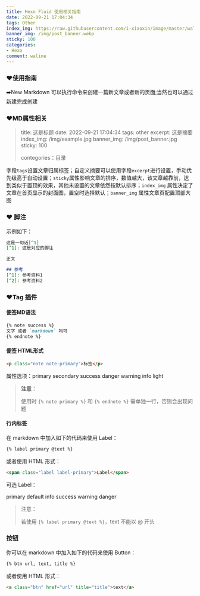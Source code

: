 ```yaml
---
title: Hexo Fluid 使用相关指南
date: 2022-09-21 17:04:34
tags: Other
index_img: https://raw.githubusercontent.com/i-xiaoxin/image/master/wallhaven-l3qrxq.jpg
banner_img: /img/post_banner.webp
sticky: 100
categories:
- Hexo
comment: waline
---
```


### ❤️使用指南

➡️New Markdown 可以执行命令来创建一篇新文章或者新的页面;当然也可以通过新建完成创建

### ❤️MD属性相关

> title: 这是标题
> date: 2022-09-21 17:04:34
> tags: other
> excerpt: 这是摘要
> index_img: /img/example.jpg
> banner_img: /img/post_banner.jpg
> sticky: 100
>
> contegories：目录

字段`tags`设置文章归属标签；自定义摘要可以使用字段`excerpt`进行设置，手动优先级高于自动设置；`sticky`属性影响文章的排序，数值越大，该文章越靠前，达到类似于置顶的效果，其他未设置的文章依然按默认排序；`index_img` 属性决定了文章在首页显示的封面图，置空时选择默认；`banner_img` 属性文章页配置顶部大图

### ❤️ 脚注

示例如下：

```markdown
这是一句话[^1]
[^1]: 这是对应的脚注

正文

## 参考
[^1]: 参考资料1
[^2]: 参考资料2
```

### ❤️Tag 插件

#### 便签MD语法

```markdown
{% note success %}
文字 或者 `markdown` 均可
{% endnote %}
```

#### 便签 HTML形式

```html
<p class="note note-primary">标签</p>
```

属性选项：primary secondary success danger warning info light

> **注意：**
>
> 使用时 `{% note primary %}` 和 `{% endnote %}` 需单独一行，否则会出现问题

#### 行内标签

在 markdown 中加入如下的代码来使用 Label：

```markdown
{% label primary @text %}
```

或者使用 HTML 形式：

```html
<span class="label label-primary">Label</span>
```

可选 Label：

primary default info success warning danger

> 注意：
>
> 若使用 `{% label primary @text %}`，text 不能以 @ 开头

### 按钮

你可以在 markdown 中加入如下的代码来使用 Button：

```markdown
{% btn url, text, title %}
```

或者使用 HTML 形式：

```html
<a class="btn" href="url" title="title">text</a>
```




<script src="//cdn.jsdelivr.net/npm/@waline/client"></script>

  <div id="waline"></div>
  <script>
    Waline({
      el: '#waline',
      serverURL: 'https://vercel-project-4d7haxk1c-i-xiaoxin.vercel.app',
    });
  </script>

